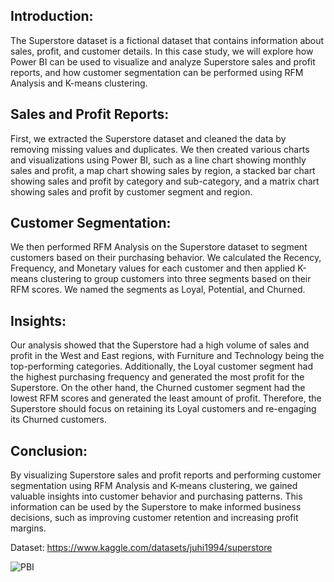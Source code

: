 ## Introduction:
The Superstore dataset is a fictional dataset that contains information about sales, profit, and customer details. In this case study, we will explore how Power BI can be used to visualize and analyze Superstore sales and profit reports, and how customer segmentation can be performed using RFM Analysis and K-means clustering.

## Sales and Profit Reports:
First, we extracted the Superstore dataset and cleaned the data by removing missing values and duplicates. We then created various charts and visualizations using Power BI, such as a line chart showing monthly sales and profit, a map chart showing sales by region, a stacked bar chart showing sales and profit by category and sub-category, and a matrix chart showing sales and profit by customer segment and region.

## Customer Segmentation:
We then performed RFM Analysis on the Superstore dataset to segment customers based on their purchasing behavior. We calculated the Recency, Frequency, and Monetary values for each customer and then applied K-means clustering to group customers into three segments based on their RFM scores. We named the segments as Loyal, Potential, and Churned.

## Insights:
Our analysis showed that the Superstore had a high volume of sales and profit in the West and East regions, with Furniture and Technology being the top-performing categories. Additionally, the Loyal customer segment had the highest purchasing frequency and generated the most profit for the Superstore. On the other hand, the Churned customer segment had the lowest RFM scores and generated the least amount of profit. Therefore, the Superstore should focus on retaining its Loyal customers and re-engaging its Churned customers.

## Conclusion:
By visualizing Superstore sales and profit reports and performing customer segmentation using RFM Analysis and K-means clustering, we gained valuable insights into customer behavior and purchasing patterns. This information can be used by the Superstore to make informed business decisions, such as improving customer retention and increasing profit margins.

Dataset: https://www.kaggle.com/datasets/juhi1994/superstore

![PBI](https://github.com/tedhwang007/pbi/blob/main/Screenshot.png)

